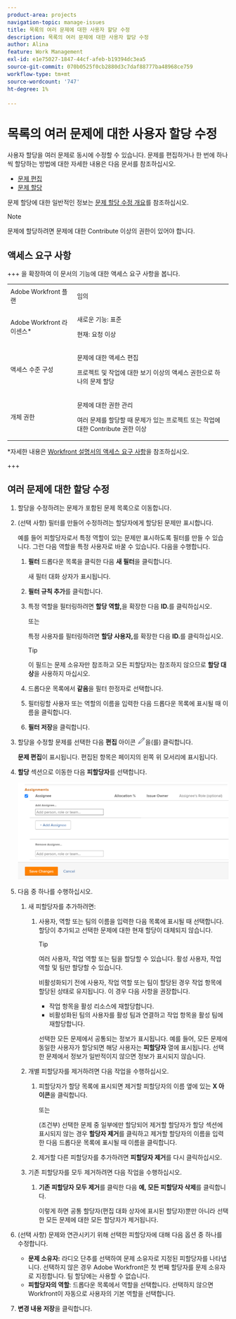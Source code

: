 ```yaml
---
product-area: projects
navigation-topic: manage-issues
title: 목록의 여러 문제에 대한 사용자 할당 수정
description: 목록의 여러 문제에 대한 사용자 할당 수정
author: Alina
feature: Work Management
exl-id: e1e75027-1847-44cf-afeb-b19394dc3ea5
source-git-commit: 070b0525f0cb2880d3c7daf88777ba48968ce759
workflow-type: tm+mt
source-wordcount: '747'
ht-degree: 1%

---
```


# 목록의 여러 문제에 대한 사용자 할당 수정

<!--Audited: 07/2024-->
<!--
<p data-mc-conditions="QuicksilverOrClassic.Draft mode">(NOTE: similar article exists for tasks)</p>
-->

사용자 할당을 여러 문제로 동시에 수정할 수 있습니다. 문제를 편집하거나 한 번에 하나씩 할당하는 방법에 대한 자세한 내용은 다음 문서를 참조하십시오.

* [문제 편집](../../../manage-work/issues/manage-issues/edit-issues.md)
* [문제 할당](../../../manage-work/issues/manage-issues/assign-issues.md)

문제 할당에 대한 일반적인 정보는 [문제 할당 수정 개요](../../../manage-work/issues/manage-issues/modify-issue-assignments-overview.md)를 참조하십시오.

>[!NOTE]
>
>문제에 할당하려면 문제에 대한 Contribute 이상의 권한이 있어야 합니다.

## 액세스 요구 사항

+++ 을 확장하여 이 문서의 기능에 대한 액세스 요구 사항을 봅니다.

<table style="table-layout:auto"> 
 <col> 
 <col> 
 <tbody> 
  <tr> 
   <td role="rowheader">Adobe Workfront 플랜</td> 
   <td> <p>임의 </p> </td> 
  </tr> 
  <tr> 
   <td role="rowheader">Adobe Workfront 라이센스*</td> 
   <td> <p>새로운 기능: 표준 </p>
   <p>현재: 요청 이상</p> </td> 
  </tr> 
  <tr> 
   <td role="rowheader">액세스 수준 구성</td> 
   <td> <p>문제에 대한 액세스 편집</p> <p>프로젝트 및 작업에 대한 보기 이상의 액세스 권한으로 하나의 문제 할당</p> </td> 
  </tr> 
  <tr> 
   <td role="rowheader">개체 권한</td> 
   <td> <p>문제에 대한 권한 관리</p> <p>여러 문제를 할당할 때 문제가 있는 프로젝트 또는 작업에 대한 Contribute 권한 이상</p>  </td> 
  </tr> 
 </tbody> 
</table>

*자세한 내용은 [Workfront 설명서의 액세스 요구 사항](/help/quicksilver/administration-and-setup/add-users/access-levels-and-object-permissions/access-level-requirements-in-documentation.md)을 참조하십시오.

+++

<!--
<div data-mc-conditions="QuicksilverOrClassic.Draft mode">
<h2>When to modify user assignments on issues</h2>
<p>(NOTE:&nbsp;drafted and moved to the overview article: Modify issue assignments overview)</p>
<p>You might want to modify the user assignments for multiple issues for a variety of&nbsp;reasons, including the following:</p>
<ul>
<li>Users join or leave&nbsp;your team</li>
<li>A user takes a vacation that extends beyond the issue&nbsp;due dates</li>
<li>A specific role or user is set as the assignee for multiple issues and you want to quickly modify all items to be assigned to a different user or role</li>
</ul>
</div>
-->

## 여러 문제에 대한 할당 수정

1. 할당을 수정하려는 문제가 포함된 문제 목록으로 이동합니다.
1. (선택 사항) 필터를 만들어 수정하려는 할당자에게 할당된 문제만 표시합니다.

   예를 들어 피할당자로서 특정 역할이 있는 문제만 표시하도록 필터를 만들 수 있습니다. 그런 다음 역할을 특정 사용자로 바꿀 수 있습니다. 다음을 수행합니다.

   1. **필터** 드롭다운 목록을 클릭한 다음 **새 필터**&#x200B;을 클릭합니다.

      새 필터 대화 상자가 표시됩니다.

   1. **필터 규칙 추가**&#x200B;를 클릭합니다.
   1. 특정 역할을 필터링하려면 **할당 역할,**&#x200B;을 확장한 다음 **ID.**&#x200B;를 클릭하십시오.

      또는

      특정 사용자를 필터링하려면 **할당 사용자,**&#x200B;를 확장한 다음 **ID.**&#x200B;를 클릭하십시오.

      >[!TIP]
      >
      >이 필드는 문제 소유자만 참조하고 모든 피할당자는 참조하지 않으므로 **할당 대상**&#x200B;을 사용하지 마십시오.

   1. 드롭다운 목록에서 **같음**&#x200B;을 필터 한정자로 선택합니다.
   1. 필터링할 사용자 또는 역할의 이름을 입력한 다음 드롭다운 목록에 표시될 때 이름을 클릭합니다.
   1. **필터 저장**&#x200B;을 클릭합니다.

1. 할당을 수정할 문제를 선택한 다음 **편집** 아이콘 ![](assets/qs-edit-icon.png)을(를) 클릭합니다.

   **문제 편집**&#x200B;이 표시됩니다. 편집된 항목은 페이지의 왼쪽 위 모서리에 표시됩니다.

1. **할당** 섹션으로 이동한 다음 **피할당자**&#x200B;를 선택합니다.

   ![](assets/classic-assignmens-area-on-edit-box-350x119.png)

1. 다음 중 하나를 수행하십시오.

   1. 새 피할당자를 추가하려면:

      1. 사용자, 역할 또는 팀의 이름을 입력한 다음 목록에 표시될 때 선택합니다. 할당이 추가되고 선택한 문제에 대한 현재 할당이 대체되지 않습니다.

         >[!TIP]
         >
         >여러 사용자, 작업 역할 또는 팀을 할당할 수 있습니다. 활성 사용자, 작업 역할 및 팀만 할당할 수 있습니다.
         >
         >비활성화되기 전에 사용자, 작업 역할 또는 팀이 할당된 경우 작업 항목에 할당된 상태로 유지됩니다. 이 경우 다음 사항을 권장합니다.
         >
         >* 작업 항목을 활성 리소스에 재할당합니다.
         >* 비활성화된 팀의 사용자를 활성 팀과 연결하고 작업 항목을 활성 팀에 재할당합니다.

         선택한 모든 문제에서 공통되는 정보가 표시됩니다. 예를 들어, 모든 문제에 동일한 사용자가 할당되면 해당 사용자는 **피할당자** 열에 표시됩니다. 선택한 문제에서 정보가 일반적이지 않으면 정보가 표시되지 않습니다.

   1. 개별 피할당자를 제거하려면 다음 작업을 수행하십시오.

      1. 피할당자가 할당 목록에 표시되면 제거할 피할당자의 이름 옆에 있는 **X 아이콘**&#x200B;을 클릭합니다.

         또는

         (조건부) 선택한 문제 중 일부에만 할당되어 제거할 할당자가 할당 섹션에 표시되지 않는 경우 **할당자 제거**&#x200B;를 클릭하고 제거할 할당자의 이름을 입력한 다음 드롭다운 목록에 표시될 때 이름을 클릭합니다.

      1. 제거할 다른 피할당자를 추가하려면 **피할당자 제거**&#x200B;를 다시 클릭하십시오.

   1. 기존 피할당자를 모두 제거하려면 다음 작업을 수행하십시오.

      1. **기존 피할당자 모두 제거**&#x200B;를 클릭한 다음 **예, 모든 피할당자 삭제**&#x200B;를 클릭합니다.

         이렇게 하면 공통 할당자(편집 대화 상자에 표시된 할당자)뿐만 아니라 선택한 모든 문제에 대한 모든 할당자가 제거됩니다.

1. (선택 사항) 문제와 연관시키기 위해 선택한 피할당자에 대해 다음 옵션 중 하나를 수정합니다.

   * **문제 소유자:** 라디오 단추를 선택하여 문제 소유자로 지정된 피할당자를 나타냅니다. 선택하지 않은 경우 Adobe Workfront은 첫 번째 할당자를 문제 소유자로 지정합니다. 팀 할당에는 사용할 수 없습니다.
   * **피할당자의 역할**: 드롭다운 목록에서 역할을 선택합니다. 선택하지 않으면 Workfront이 자동으로 사용자의 기본 역할을 선택합니다.

1. **변경 내용 저장**&#x200B;을 클릭합니다.
